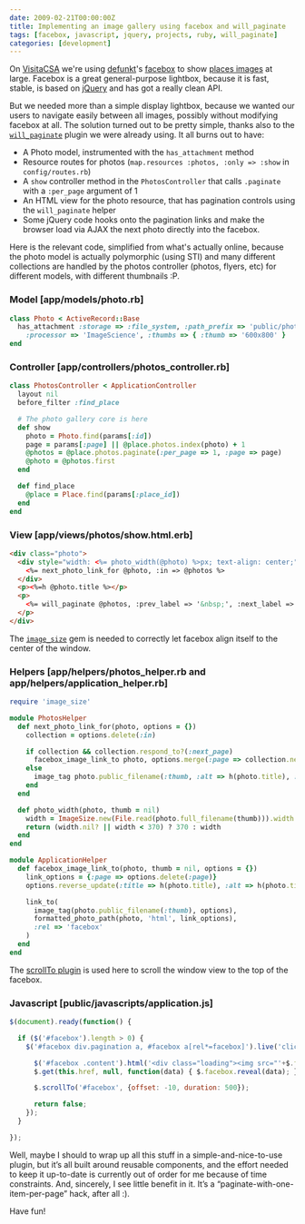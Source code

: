 ```yaml
---
date: 2009-02-21T00:00:00Z
title: Implementing an image gallery using facebox and will_paginate
tags: [facebox, javascript, jquery, projects, ruby, will_paginate]
categories: [development]
---
```


On [VisitaCSA](http://www.visitacsa.it/) we're using
[defunkt](http://errtheblog.com/)'s [facebox](http://famspam.com/facebox) to
show [places images](http://www.visitacsa.it/luoghi/chiesa-di-santantonio) at
large. Facebox is a great general-purpose lightbox, because it is fast, stable,
is based on [jQuery](http://jquery.com/) and has got a really clean API.

But we needed more than a simple display lightbox, because we wanted our users
to navigate easily between all images, possibly without modifying facebox at
all. The solution turned out to be pretty simple, thanks also to the
[`will_paginate`](http://github.com/mislav/will_paginate/wikis) plugin we were
already using. It all burns out to have:

- A Photo model, instrumented with the `has_attachment` method
- Resource routes for photos (`map.resources :photos, :only => :show` in
  `config/routes.rb`)
- A `show` controller method in the `PhotosController` that calls `.paginate`
  with a `:per_page` argument of 1
- An HTML view for the photo resource, that has pagination controls using the
  `will_paginate` helper
- Some jQuery code hooks onto the pagination links and make the browser load
  via AJAX the next photo directly into the facebox.

Here is the relevant code, simplified from what's actually online, because the
photo model is actually polymorphic (using STI) and many different collections
are handled by the photos controller (photos, flyers, etc) for different
models, with different thumbnails :P.

### Model [app/models/photo.rb]

```ruby
class Photo < ActiveRecord::Base
  has_attachment :storage => :file_system, :path_prefix => 'public/photos',
    :processor => 'ImageScience', :thumbs => { :thumb => '600x800' }
end
```

### Controller [app/controllers/photos_controller.rb]

```ruby
class PhotosController < ApplicationController
  layout nil
  before_filter :find_place

  # The photo gallery core is here
  def show
    photo = Photo.find(params[:id])
    page = params[:page] || @place.photos.index(photo) + 1
    @photos = @place.photos.paginate(:per_page => 1, :page => page)
    @photo = @photos.first
  end

  def find_place
    @place = Place.find(params[:place_id])
  end
end
```

### View [app/views/photos/show.html.erb]

```html
<div class="photo">
  <div style="width: <%= photo_width(@photo) %>px; text-align: center;">
    <%= next_photo_link_for @photo, :in => @photos %>
  </div>
  <p><%=h @photo.title %></p>
  <p>
    <%= will_paginate @photos, :prev_label => '&nbsp;', :next_label => '&nbsp;' %>
  </p>
</div>
```

The [`image_size`](http://imagesize.rubyforge.org/) gem is needed to correctly
let facebox align itself to the center of the window.

### Helpers [app/helpers/photos_helper.rb and app/helpers/application_helper.rb]

```ruby
require 'image_size'

module PhotosHelper
  def next_photo_link_for(photo, options = {})
    collection = options.delete(:in)

    if collection && collection.respond_to?(:next_page)
      facebox_image_link_to photo, options.merge(:page => collection.next_page || 1)
    else
      image_tag photo.public_filename(:thumb, :alt => h(photo.title), :title => h(photo.title)
    end
  end

  def photo_width(photo, thumb = nil)
    width = ImageSize.new(File.read(photo.full_filename(thumb))).width rescue nil
    return (width.nil? || width < 370) ? 370 : width
  end
end

module ApplicationHelper
  def facebox_image_link_to(photo, thumb = nil, options = {})                                           
    link_options = {:page => options.delete(:page)}
    options.reverse_update(:title => h(photo.title), :alt => h(photo.title))                            

    link_to(
      image_tag(photo.public_filename(:thumb), options),
      formatted_photo_path(photo, 'html', link_options),
      :rel => 'facebox'                                                                                 
    )
  end 
end
```

The [scrollTo plugin](http://plugins.jquery.com/project/ScrollTo) is used here
to scroll the window view to the top of the facebox.

### Javascript [public/javascripts/application.js]

```javascript
$(document).ready(function() {

  if ($('#facebox').length > 0) {
    $('#facebox div.pagination a, #facebox a[rel*=facebox]').live('click', function() {

      $('#facebox .content').html('<div class="loading"><img src="'+$.facebox.settings.loadingImage+'"/></div>');
      $.get(this.href, null, function(data) { $.facebox.reveal(data); });

      $.scrollTo('#facebox', {offset: -10, duration: 500});

      return false;
    });
  }

});
```

Well, maybe I should to wrap up all this stuff in a simple-and-nice-to-use
plugin, but it’s all built around reusable components, and the effort needed to
keep it up-to-date is currently out of order for me because of time
constraints. And, sincerely, I see little benefit in it. It’s a
“paginate-with-one-item-per-page” hack, after all :).

Have fun!
